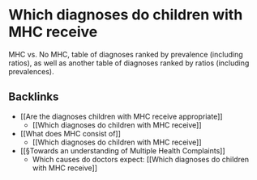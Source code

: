 # Which diagnoses do children with MHC receive
MHC vs. No MHC, table of diagnoses ranked by prevalence (including ratios), as well as another table of diagnoses ranked by ratios (including prevalences).

## Backlinks
* [[Are the diagnoses children with MHC receive appropriate]]
	* [[Which diagnoses do children with MHC receive]]
* [[What does MHC consist of]]
	* [[Which diagnoses do children with MHC receive]]
* [[§Towards an understanding of Multiple Health Complaints]]
	* Which causes do doctors expect: [[Which diagnoses do children with MHC receive]]

<!-- #service -->

<!-- {BearID:E9A946DA-6D1D-4E35-8EA6-E0A82EE5A998-15756-0000130C09B550C8} -->
